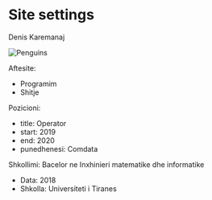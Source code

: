 # Site settings
 Denis Karemanaj
 
 ![Penguins](https://user-images.githubusercontent.com/64594080/81387068-5c2d4480-9116-11ea-9687-a8140f65a4d6.jpg)


Aftesite:
 - Programim
 - Shitje


Pozicioni:
 - title: Operator
  - start: 2019
  - end: 2020
  - punedhenesi: Comdata
   

Shkollimi: Bacelor ne Inxhinieri matematike dhe informatike
   - Data: 2018
   - Shkolla: Universiteti i Tiranes
